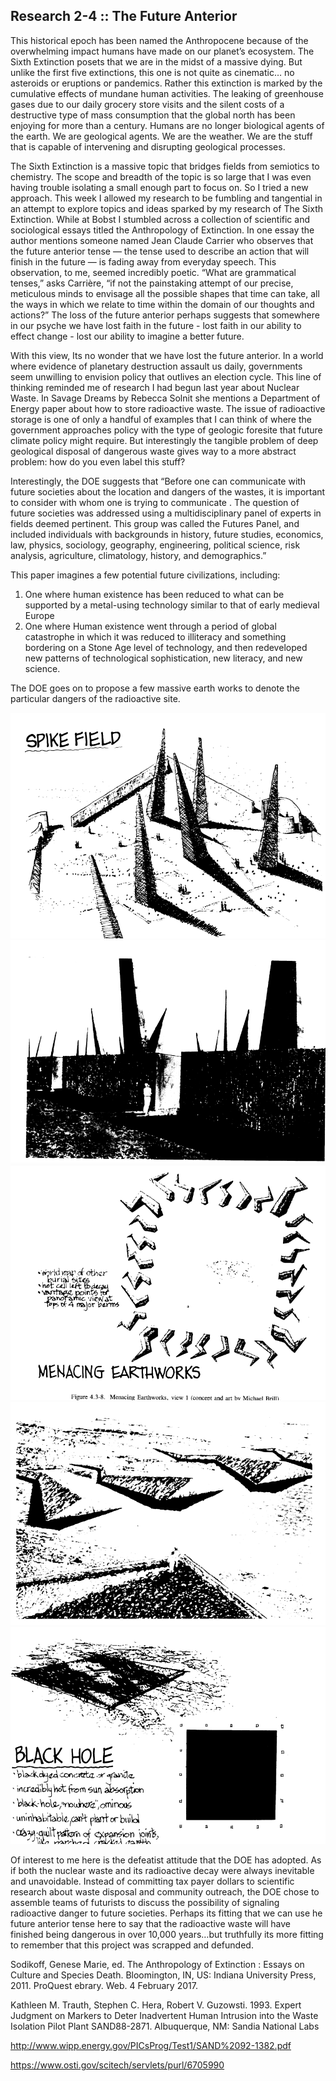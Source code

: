 ## Research 2-4 :: The Future Anterior
This historical epoch has been named the Anthropocene because of the overwhelming impact humans have made on our planet’s ecosystem. The Sixth Extinction posets that we are in the midst of a massive dying. But unlike the first five extinctions, this one is not quite as cinematic… no asteroids or eruptions or pandemics.  Rather this extinction is marked by the cumulative effects of mundane human activities. The leaking of greenhouse gases due to our daily grocery store visits and the silent costs of a destructive type of mass consumption that the global north has been enjoying for more than a century.  Humans are no longer biological agents of the earth.  We are geological agents.  We are the weather. We are the stuff that is capable of intervening and disrupting geological processes.  

The Sixth Extinction is a massive topic that bridges fields from semiotics to chemistry.  The scope and breadth of the topic is so large that I was even having trouble isolating a small enough part to focus on. So I tried a new approach. This week I allowed my research to be fumbling and tangential in an attempt to explore topics and ideas sparked by my research of The Sixth Extinction. While at Bobst I stumbled across a collection of scientific and sociological essays titled the Anthropology of Extinction. In one essay the author mentions someone named Jean Claude Carrier who observes that the future anterior tense — the tense used to describe an action that will finish in the future — is fading away from everyday speech.  This observation, to me, seemed incredibly poetic. “What are grammatical tenses,” asks Carrière, “if not the painstaking attempt of our precise, meticulous minds to envisage all the possible shapes that time can take, all the ways in which we relate to time within the domain of our thoughts and actions?” The loss of the future anterior perhaps suggests that somewhere in our psyche we have lost faith in the future - lost faith in our ability to effect change - lost our ability to imagine a better future.  

With this view, Its no wonder that we have lost the future anterior.  In a world where evidence of planetary destruction assault us daily, governments seem unwilling to envision policy that outlives an election cycle. This line of thinking reminded me of research I had begun last year about Nuclear Waste. In Savage Dreams by Rebecca Solnit she mentions a Department of Energy paper about how to store radioactive waste. The issue of radioactive storage is one of only a handful of examples that I can think of where the government approaches policy with the type of geologic foresite that future climate policy might require.  But interestingly the tangible problem of deep geological disposal of dangerous waste gives way to a more abstract problem: how do you even label this stuff?  

Interestingly, the DOE suggests that “Before one can communicate with future societies about the location and dangers of the wastes, it is important to consider with whom one is trying to communicate . The question of future societies was addressed using a multidisciplinary panel of experts in fields deemed pertinent. This group was called the Futures Panel, and included individuals with backgrounds in history, future studies, economics, law, physics, sociology, geography, engineering, political science, risk analysis, agriculture, climatology, history, and demographics.”  

This paper imagines a few potential future civilizations, including:  

1. One where human existence has been reduced to what can be supported by a metal-using technology similar to that of early medieval Europe  
2. One where Human existence went through a period of global catastrophe in which it was reduced to illiteracy and something bordering on a Stone Age level of technology, and then redeveloped new patterns of technological sophistication, new literacy, and new science.

The DOE goes on to propose a few massive earth works to denote the particular dangers of the radioactive site.  

![alt text](./photos/3.png "") 
![alt text](./photos/4.png "")  
![alt text](./photos/5.png "") 
![alt text](./photos/6.png "") 
![alt text](./photos/7.png "") 

Of interest to me here is the defeatist attitude that the DOE has adopted.  As if both the nuclear waste and its radioactive decay were always inevitable and unavoidable.  Instead of committing tax payer dollars to scientific research about waste disposal and community outreach, the DOE chose to assemble teams of futurists to discuss the possibility of signaling radioactive danger to future societies.  Perhaps its fitting that we can use he future anterior tense here to say  that the radioactive waste will have finished being dangerous in over 10,000 years…but truthfully its more fitting to remember that this project was scrapped and defunded.  

Sodikoff, Genese Marie, ed. The Anthropology of Extinction : Essays on Culture and Species Death. Bloomington, IN, US: Indiana University Press, 2011. ProQuest ebrary. Web. 4 February 2017.  

Kathleen M. Trauth, Stephen C. Hera, Robert V. Guzowsti. 1993. Expert Judgment on Markers to Deter Inadvertent Human Intrusion into the Waste Isolation Pilot Plant  SAND88-2871. Albuquerque, NM: Sandia National Labs  

http://www.wipp.energy.gov/PICsProg/Test1/SAND%2092-1382.pdf  

https://www.osti.gov/scitech/servlets/purl/6705990  

